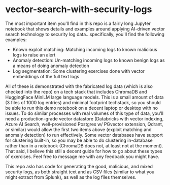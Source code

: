 # vector-search-with-security-logs
The most important item you'll find in this repo is a fairly long Jupyter notebook that shows details and examples around applying AI-driven vector search technology to security log data...specifically, you'll find the following examples:

- Known exploit matching: Matching incoming logs to known malicious logs to raise an alert
- Anomaly detection: Un-matching incoming logs to known benign logs as a means of doing anomaly detection
- Log segmentation: Some clustering exercises done with vector embeddings of the full text logs

All of these is demonstrated with the fabricated log data (which is also checked into the repo) on a tech stack that includes ChromaDB and HuggingFace MiniLM large language models. This is a small amount of data (3 files of 1000 log entries) and minimal footprint techstack, so you should be able to run this demo notebook on a decent laptop or desktop with no issues. To do similar processes with real volumes of this type of data, you'll need a production-grade vector datastore (Databricks with vector indexing, Azure AI Search, well-provisioned Postgres w/ PGvector extension, Qdrant, or similar) would allow the first two items above (exploit matching and anomaly detection) to run effectively.  Some vector databases have support for clustering built-in, so you may be able to do clustering in-database rather than in a notebook (ChromaDB does not, at least not at the moment). That said, I believe this still a decent guide for how to go about these types of exercises.  Feel free to message me with any feedback you might have.

This repo aslo has code for generating the good, malicious, and mixed security logs, as both straight text and as CSV files (similar to what you might extract from Splunk), as well as the log files themselves.
